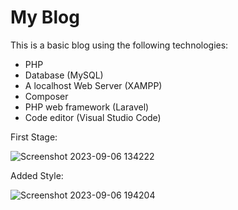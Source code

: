 # My Blog

This is a basic blog using the following technologies:

- PHP
- Database (MySQL)
- A localhost Web Server (XAMPP)
- Composer
- PHP web framework (Laravel)
- Code editor (Visual Studio Code)

First Stage:

![Screenshot 2023-09-06 134222](https://github.com/lauraa567/my-blog/assets/100525905/27b48cbd-b332-4dd0-b43f-9fca5fb9a50a)

Added Style:

![Screenshot 2023-09-06 194204](https://github.com/lauraa567/my-blog/assets/100525905/2ad61b92-90dd-4706-880d-d944d7c60a68)


